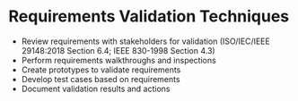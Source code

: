 # Requirements Validation Techniques
- Review requirements with stakeholders for validation (ISO/IEC/IEEE 29148:2018 Section 6.4; IEEE 830-1998 Section 4.3)
- Perform requirements walkthroughs and inspections
- Create prototypes to validate requirements
- Develop test cases based on requirements
- Document validation results and actions